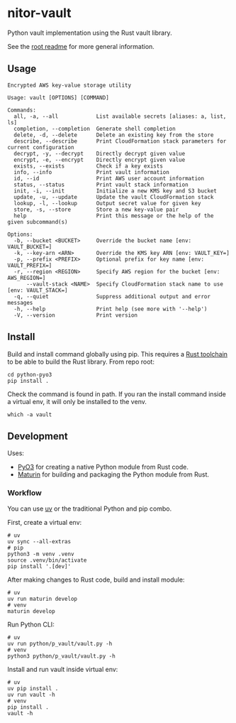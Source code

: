 # nitor-vault

Python vault implementation using the Rust vault library.

See the [root readme](../README.md) for more general information.

## Usage

```console
Encrypted AWS key-value storage utility

Usage: vault [OPTIONS] [COMMAND]

Commands:
  all, -a, --all            List available secrets [aliases: a, list, ls]
  completion, --completion  Generate shell completion
  delete, -d, --delete      Delete an existing key from the store
  describe, --describe      Print CloudFormation stack parameters for current configuration
  decrypt, -y, --decrypt    Directly decrypt given value
  encrypt, -e, --encrypt    Directly encrypt given value
  exists, --exists          Check if a key exists
  info, --info              Print vault information
  id, --id                  Print AWS user account information
  status, --status          Print vault stack information
  init, -i, --init          Initialize a new KMS key and S3 bucket
  update, -u, --update      Update the vault CloudFormation stack
  lookup, -l, --lookup      Output secret value for given key
  store, -s, --store        Store a new key-value pair
  help                      Print this message or the help of the given subcommand(s)

Options:
  -b, --bucket <BUCKET>     Override the bucket name [env: VAULT_BUCKET=]
  -k, --key-arn <ARN>       Override the KMS key ARN [env: VAULT_KEY=]
  -p, --prefix <PREFIX>     Optional prefix for key name [env: VAULT_PREFIX=]
  -r, --region <REGION>     Specify AWS region for the bucket [env: AWS_REGION=]
      --vault-stack <NAME>  Specify CloudFormation stack name to use [env: VAULT_STACK=]
  -q, --quiet               Suppress additional output and error messages
  -h, --help                Print help (see more with '--help')
  -V, --version             Print version
```

## Install

Build and install command globally using pip.
This requires a [Rust toolchain](https://rustup.rs/) to be able to build the Rust library.
From repo root:

```shell
cd python-pyo3
pip install .
```

Check the command is found in path.
If you ran the install command inside a virtual env,
it will only be installed to the venv.

```shell
which -a vault
```

## Development

Uses:

- [PyO3](https://pyo3.rs/) for creating a native Python module from Rust code.
- [Maturin](https://www.maturin.rs) for building and packaging the Python module from Rust.

### Workflow

You can use [uv](https://github.com/astral-sh/uv) or the traditional Python and pip combo.

First, create a virtual env:

```shell
# uv
uv sync --all-extras
# pip
python3 -m venv .venv
source .venv/bin/activate
pip install '.[dev]'
```

After making changes to Rust code, build and install module:

```shell
# uv
uv run maturin develop
# venv
maturin develop
```

Run Python CLI:

```shell
# uv
uv run python/p_vault/vault.py -h
# venv
python3 python/p_vault/vault.py -h
```

Install and run vault inside virtual env:

```shell
# uv
uv pip install .
uv run vault -h
# venv
pip install .
vault -h
```

